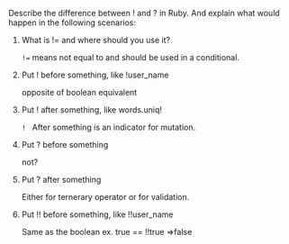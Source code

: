 Describe the difference between ! and ? in Ruby. And explain what would happen in the following scenarios:

1. What is != and where should you use it?

    `!=` means not equal to and should be used in a conditional.

2. Put ! before something, like !user_name

    opposite of boolean equivalent

3. Put ! after something, like words.uniq!
  
    `! ` After something is an indicator for mutation.

4. Put ? before something

    not?

5. Put ? after something

    Either for ternerary operator or for validation.

6. Put !! before something, like !!user_name

    Same as the boolean ex. true == !!true =>false